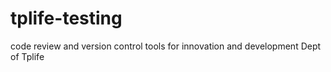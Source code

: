 # tplife-testing
code review and version control tools for innovation and development Dept of Tplife
